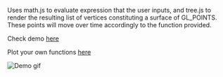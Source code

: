 Uses math.js to evaluate expression that the user inputs, and tree.js to render the resulting list of vertices constituting a surface of GL_POINTS. These points will move over time accordingly to the function provided.

Check demo [here](http://eduardofcbg.github.io/moving-3d-grapher/graph.html?f=sin%28%28x%5E2%2By%5E2%29*%28%28sin%28t%29%2B1%29%2F20%29%2Bt%2F2%29&r=1&min=-10&max=10&t=1)

Plot your own functions [here](http://eduardofcbg.github.io/moving-3d-grapher/)

![Demo gif](https://raw.githubusercontent.com/eduardofcbg/moving-3d-grapher/master/demo.gif)

